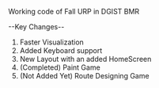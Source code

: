 Working code of Fall URP in DGIST BMR

--Key Changes--
1. Faster Visualization
2. Added Keyboard support
3. New Layout with an added HomeScreen
4. (Completed) Paint Game
5. (Not Added Yet) Route Designing Game
